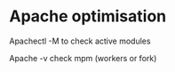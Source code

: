 # Apache optimisation

Apachectl -M to check active modules

Apache -v check mpm (workers or fork)


